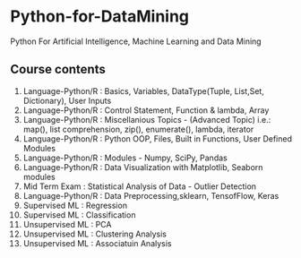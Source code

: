 # Python-for-DataMining
Python For Artificial Intelligence, Machine Learning and Data Mining

Course contents
------------------------------
1. Language-Python/R : Basics, Variables, DataType(Tuple, List,Set, Dictionary), User Inputs
2. Language-Python/R : Control Statement, Function & lambda, Array 
3. Language-Python/R : Miscellanious Topics - (Advanced Topic)
                       i.e.: map(), list comprehension, zip(), enumerate(), lambda, iterator 
4. Language-Python/R : Python OOP, Files, Built in Functions, User Defined Modules
5. Language-Python/R : Modules - Numpy, SciPy, Pandas
6. Language-Python/R : Data Visualization with  Matplotlib, Seaborn modules
7. Mid Term Exam     : Statistical Analysis of Data - Outlier Detection  
8. Language-Python/R : Data Preprocessing,sklearn, TensofFlow, Keras 
9. Supervised ML     : Regression 
10. Supervised ML    : Classification
11. Unsupervised ML  : PCA
12. Unsupervised ML  : Clustering Analysis
13. Unsupervised ML  : Associatuin Analysis
